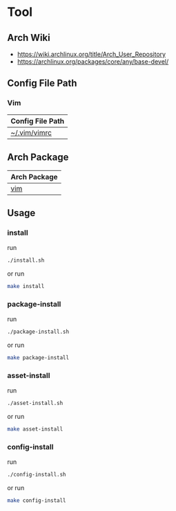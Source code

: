 

# Tool


## Arch Wiki

* https://wiki.archlinux.org/title/Arch_User_Repository
* https://archlinux.org/packages/core/any/base-devel/




## Config File Path


### Vim

| Config File Path |
| --- |
| [~/.vim/vimrc](./asset/overlay/etc/skel/.vim/vimrc) |


## Arch Package

| Arch Package |
| --- |
| [vim](https://archlinux.org/packages/extra/x86_64/vim/) |




## Usage


### install

run

``` sh
./install.sh
```

or run

``` sh
make install
```


### package-install

run

``` sh
./package-install.sh
```

or run

``` sh
make package-install
```


### asset-install

run

``` sh
./asset-install.sh
```

or run

``` sh
make asset-install
```


### config-install

run

``` sh
./config-install.sh
```

or run

``` sh
make config-install
```
